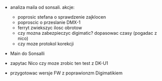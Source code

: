 - analiza maila od sonsali. akcje:
	- poprosic stefana o sprawdzenie zajklocen
	- poproscic o przeslanie DMX-1
	- ferryt zwiekszyc ilosc obrotow
	- czy mozna zabezpieczyc digimatic? dopasowac czasy (pogadac z nico)
	- czy moze protokol korekcji
- Main do Sonsalli




- zapytac Nico czy moze zrobic ten test z DK-U1
- przygotowac wersje FW z poprawionzm Digimatikiem